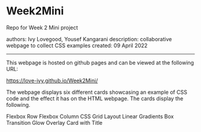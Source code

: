 # Week2Mini

Repo for Week 2 Mini project

authors: Ivy Lovegood, Yousef Kangarani
description: collaborative webpage to collect CSS examples
created: 09 April 2022

---

This webpage is hosted on github pages and can be viewed at the following URL:

https://love-ivy.github.io/Week2Mini/

The webpage displays six different cards showcasing an example of CSS code and the effect it has on the HTML webpage. The cards display the following.

Flexbox Row
Flexbox Column
CSS Grid Layout
Linear Gradients
Box Transition Glow
Overlay Card with Title
